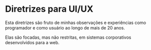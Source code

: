 # Diretrizes para UI/UX

Esta diretrizes são fruto de minhas observações e experiências como programador e como usuário ao longo de mais de 20 anos.

Elas são focadas, mas não restritas, em sistemas corporativos desenvolvidos para a web.
